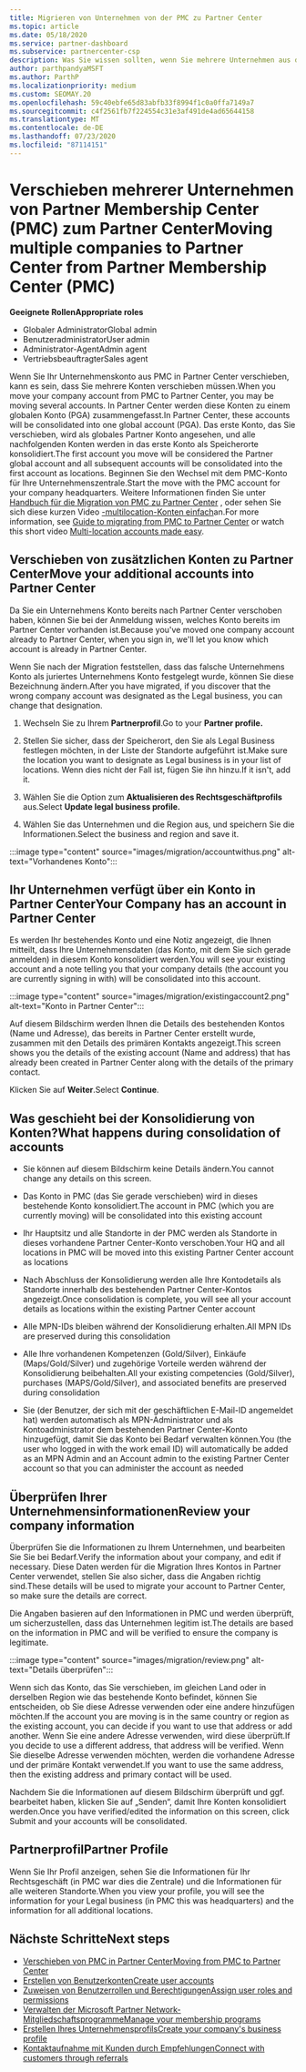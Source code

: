 ```yaml
---
title: Migrieren von Unternehmen von der PMC zu Partner Center
ms.topic: article
ms.date: 05/18/2020
ms.service: partner-dashboard
ms.subservice: partnercenter-csp
description: Was Sie wissen sollten, wenn Sie mehrere Unternehmen aus dem Partner Mitgliedschafts Center (Partner Membership Center, PMC) zu Partner Center migrieren und in einem globalen Partnerkonto konsolidieren.
author: parthpandyaMSFT
ms.author: ParthP
ms.localizationpriority: medium
ms.custom: SEOMAY.20
ms.openlocfilehash: 59c40ebfe65d83abfb33f8994f1c0a0ffa7149a7
ms.sourcegitcommit: c4f2561fb7f224554c31e3af491de4ad65644158
ms.translationtype: MT
ms.contentlocale: de-DE
ms.lasthandoff: 07/23/2020
ms.locfileid: "87114151"
---
```

# <a name="moving-multiple-companies-to-partner-center-from-partner-membership-center-pmc"></a><span data-ttu-id="c302e-103">Verschieben mehrerer Unternehmen von Partner Membership Center (PMC) zum Partner Center</span><span class="sxs-lookup"><span data-stu-id="c302e-103">Moving multiple companies to Partner Center from Partner Membership Center (PMC)</span></span>

<span data-ttu-id="c302e-104">**Geeignete Rollen**</span><span class="sxs-lookup"><span data-stu-id="c302e-104">**Appropriate roles**</span></span>

- <span data-ttu-id="c302e-105">Globaler Administrator</span><span class="sxs-lookup"><span data-stu-id="c302e-105">Global admin</span></span>
- <span data-ttu-id="c302e-106">Benutzeradministrator</span><span class="sxs-lookup"><span data-stu-id="c302e-106">User admin</span></span>
- <span data-ttu-id="c302e-107">Administrator-Agent</span><span class="sxs-lookup"><span data-stu-id="c302e-107">Admin agent</span></span>
- <span data-ttu-id="c302e-108">Vertriebsbeauftragter</span><span class="sxs-lookup"><span data-stu-id="c302e-108">Sales agent</span></span>

<span data-ttu-id="c302e-109">Wenn Sie Ihr Unternehmenskonto aus PMC in Partner Center verschieben, kann es sein, dass Sie mehrere Konten verschieben müssen.</span><span class="sxs-lookup"><span data-stu-id="c302e-109">When you move your company account from PMC to Partner Center, you may be moving several accounts.</span></span> <span data-ttu-id="c302e-110">In Partner Center werden diese Konten zu einem globalen Konto (PGA) zusammengefasst.</span><span class="sxs-lookup"><span data-stu-id="c302e-110">In Partner Center, these accounts will be consolidated into one global account (PGA).</span></span> <span data-ttu-id="c302e-111">Das erste Konto, das Sie verschieben, wird als globales Partner Konto angesehen, und alle nachfolgenden Konten werden in das erste Konto als Speicherorte konsolidiert.</span><span class="sxs-lookup"><span data-stu-id="c302e-111">The first account you move will be considered the Partner global account and all subsequent accounts will be consolidated into the first account as locations.</span></span> <span data-ttu-id="c302e-112">Beginnen Sie den Wechsel mit dem PMC-Konto für Ihre Unternehmenszentrale.</span><span class="sxs-lookup"><span data-stu-id="c302e-112">Start the move with the PMC account for your company headquarters.</span></span> <span data-ttu-id="c302e-113">Weitere Informationen finden Sie unter [Handbuch für die Migration von PMC zu Partner Center](guide-to-migration.md) , oder sehen Sie sich diese kurzen Video [-multilocation-Konten einfach](https://vimeo.com/290335248)an.</span><span class="sxs-lookup"><span data-stu-id="c302e-113">For more information, see [Guide to migrating from PMC to Partner Center](guide-to-migration.md) or watch this short video [Multi-location accounts made easy](https://vimeo.com/290335248).</span></span>

## <a name="move-your-additional-accounts-into-partner-center"></a><span data-ttu-id="c302e-114">Verschieben von zusätzlichen Konten zu Partner Center</span><span class="sxs-lookup"><span data-stu-id="c302e-114">Move your additional accounts into Partner Center</span></span>

<span data-ttu-id="c302e-115">Da Sie ein Unternehmens Konto bereits nach Partner Center verschoben haben, können Sie bei der Anmeldung wissen, welches Konto bereits im Partner Center vorhanden ist.</span><span class="sxs-lookup"><span data-stu-id="c302e-115">Because you've moved one company account already to Partner Center, when you sign in, we'll let you know which account is already in Partner Center.</span></span>

<span data-ttu-id="c302e-116">Wenn Sie nach der Migration feststellen, dass das falsche Unternehmens Konto als juriertes Unternehmens Konto festgelegt wurde, können Sie diese Bezeichnung ändern.</span><span class="sxs-lookup"><span data-stu-id="c302e-116">After you have migrated, if you discover that the wrong company account was designated as the Legal business, you can change that designation.</span></span>

1. <span data-ttu-id="c302e-117">Wechseln Sie zu Ihrem **Partnerprofil**.</span><span class="sxs-lookup"><span data-stu-id="c302e-117">Go to your **Partner profile.**</span></span>

2. <span data-ttu-id="c302e-118">Stellen Sie sicher, dass der Speicherort, den Sie als Legal Business festlegen möchten, in der Liste der Standorte aufgeführt ist.</span><span class="sxs-lookup"><span data-stu-id="c302e-118">Make sure the location you want to designate as Legal business is in your list of locations.</span></span> <span data-ttu-id="c302e-119">Wenn dies nicht der Fall ist, fügen Sie ihn hinzu.</span><span class="sxs-lookup"><span data-stu-id="c302e-119">If it isn't, add it.</span></span>

3. <span data-ttu-id="c302e-120">Wählen Sie die Option zum **Aktualisieren des Rechtsgeschäftprofils** aus.</span><span class="sxs-lookup"><span data-stu-id="c302e-120">Select **Update legal business profile.**</span></span>

4. <span data-ttu-id="c302e-121">Wählen Sie das Unternehmen und die Region aus, und speichern Sie die Informationen.</span><span class="sxs-lookup"><span data-stu-id="c302e-121">Select the business and region and save it.</span></span>

:::image type="content" source="images/migration/accountwithus.png" alt-text="Vorhandenes Konto":::

## <a name="your-company-has-an-account-in-partner-center"></a><span data-ttu-id="c302e-123">Ihr Unternehmen verfügt über ein Konto in Partner Center</span><span class="sxs-lookup"><span data-stu-id="c302e-123">Your Company has an account in Partner Center</span></span>

<span data-ttu-id="c302e-124">Es werden Ihr bestehendes Konto und eine Notiz angezeigt, die Ihnen mitteilt, dass Ihre Unternehmensdaten (das Konto, mit dem Sie sich gerade anmelden) in diesem Konto konsolidiert werden.</span><span class="sxs-lookup"><span data-stu-id="c302e-124">You will see your existing account and a note telling you that your company details (the account you are currently signing in with) will be consolidated into this account.</span></span>

:::image type="content" source="images/migration/existingaccount2.png" alt-text="Konto in Partner Center":::

<span data-ttu-id="c302e-126">Auf diesem Bildschirm werden Ihnen die Details des bestehenden Kontos (Name und Adresse), das bereits in Partner Center erstellt wurde, zusammen mit den Details des primären Kontakts angezeigt.</span><span class="sxs-lookup"><span data-stu-id="c302e-126">This screen shows you the details of the existing account (Name and address) that has already been created in Partner Center along with the details of the primary contact.</span></span>

<span data-ttu-id="c302e-127">Klicken Sie auf **Weiter**.</span><span class="sxs-lookup"><span data-stu-id="c302e-127">Select **Continue**.</span></span>

## <a name="what-happens-during-consolidation-of-accounts"></a><span data-ttu-id="c302e-128">Was geschieht bei der Konsolidierung von Konten?</span><span class="sxs-lookup"><span data-stu-id="c302e-128">What happens during consolidation of accounts</span></span>

- <span data-ttu-id="c302e-129">Sie können auf diesem Bildschirm keine Details ändern.</span><span class="sxs-lookup"><span data-stu-id="c302e-129">You cannot change any details on this screen.</span></span>

- <span data-ttu-id="c302e-130">Das Konto in PMC (das Sie gerade verschieben) wird in dieses bestehende Konto konsolidiert.</span><span class="sxs-lookup"><span data-stu-id="c302e-130">The account in PMC (which you are currently moving) will be consolidated into this existing account</span></span>

- <span data-ttu-id="c302e-131">Ihr Hauptsitz und alle Standorte in der PMC werden als Standorte in dieses vorhandene Partner Center-Konto verschoben.</span><span class="sxs-lookup"><span data-stu-id="c302e-131">Your HQ and all locations in PMC will be moved into this existing Partner Center account as locations</span></span>

- <span data-ttu-id="c302e-132">Nach Abschluss der Konsolidierung werden alle Ihre Kontodetails als Standorte innerhalb des bestehenden Partner Center-Kontos angezeigt.</span><span class="sxs-lookup"><span data-stu-id="c302e-132">Once consolidation is complete, you will see all your account details as locations within the existing Partner Center account</span></span>

- <span data-ttu-id="c302e-133">Alle MPN-IDs bleiben während der Konsolidierung erhalten.</span><span class="sxs-lookup"><span data-stu-id="c302e-133">All MPN IDs are preserved during this consolidation</span></span>

- <span data-ttu-id="c302e-134">Alle Ihre vorhandenen Kompetenzen (Gold/Silver), Einkäufe (Maps/Gold/Silver) und zugehörige Vorteile werden während der Konsolidierung beibehalten.</span><span class="sxs-lookup"><span data-stu-id="c302e-134">All your existing competencies (Gold/Silver), purchases (MAPS/Gold/Silver), and associated benefits are preserved during consolidation</span></span>

- <span data-ttu-id="c302e-135">Sie (der Benutzer, der sich mit der geschäftlichen E-Mail-ID angemeldet hat) werden automatisch als MPN-Administrator und als Kontoadministrator dem bestehenden Partner Center-Konto hinzugefügt, damit Sie das Konto bei Bedarf verwalten können.</span><span class="sxs-lookup"><span data-stu-id="c302e-135">You (the user who logged in with the work email ID) will automatically be added as an MPN Admin and an Account admin to the existing Partner Center account so that you can administer the account as needed</span></span>

## <a name="review-your-company-information"></a><span data-ttu-id="c302e-136">Überprüfen Ihrer Unternehmensinformationen</span><span class="sxs-lookup"><span data-stu-id="c302e-136">Review your company information</span></span>

<span data-ttu-id="c302e-137">Überprüfen Sie die Informationen zu Ihrem Unternehmen, und bearbeiten Sie Sie bei Bedarf.</span><span class="sxs-lookup"><span data-stu-id="c302e-137">Verify the information about your company, and edit if necessary.</span></span>  <span data-ttu-id="c302e-138">Diese Daten werden für die Migration Ihres Kontos in Partner Center verwendet, stellen Sie also sicher, dass die Angaben richtig sind.</span><span class="sxs-lookup"><span data-stu-id="c302e-138">These details will be used to migrate your account to Partner Center, so make sure the details are correct.</span></span>

<span data-ttu-id="c302e-139">Die Angaben basieren auf den Informationen in PMC und werden überprüft, um sicherzustellen, dass das Unternehmen legitim ist.</span><span class="sxs-lookup"><span data-stu-id="c302e-139">The details are based on the information in PMC and will be verified to ensure the company is legitimate.</span></span>


:::image type="content" source="images/migration/review.png" alt-text="Details überprüfen":::

<span data-ttu-id="c302e-141">Wenn sich das Konto, das Sie verschieben, im gleichen Land oder in derselben Region wie das bestehende Konto befindet, können Sie entscheiden, ob Sie diese Adresse verwenden oder eine andere hinzufügen möchten.</span><span class="sxs-lookup"><span data-stu-id="c302e-141">If the account you are moving is in the same country or region as the existing account, you can decide if you want to use that address or add another.</span></span> <span data-ttu-id="c302e-142">Wenn Sie eine andere Adresse verwenden, wird diese überprüft.</span><span class="sxs-lookup"><span data-stu-id="c302e-142">If you decide to use a different address, that address will be verified.</span></span> <span data-ttu-id="c302e-143">Wenn Sie dieselbe Adresse verwenden möchten, werden die vorhandene Adresse und der primäre Kontakt verwendet.</span><span class="sxs-lookup"><span data-stu-id="c302e-143">If you want to use the same address, then the existing address and primary contact will be used.</span></span>

<span data-ttu-id="c302e-144">Nachdem Sie die Informationen auf diesem Bildschirm überprüft und ggf. bearbeitet haben, klicken Sie auf „Senden“, damit Ihre Konten konsolidiert werden.</span><span class="sxs-lookup"><span data-stu-id="c302e-144">Once you have verified/edited the information on this screen, click Submit and your accounts will be consolidated.</span></span>

## <a name="partner-profile"></a><span data-ttu-id="c302e-145">Partnerprofil</span><span class="sxs-lookup"><span data-stu-id="c302e-145">Partner Profile</span></span>

<span data-ttu-id="c302e-146">Wenn Sie Ihr Profil anzeigen, sehen Sie die Informationen für Ihr Rechtsgeschäft (in PMC war dies die Zentrale) und die Informationen für alle weiteren Standorte.</span><span class="sxs-lookup"><span data-stu-id="c302e-146">When you view your profile, you will see the information for your Legal business (in PMC this was headquarters) and the information for all additional locations.</span></span>

## <a name="next-steps"></a><span data-ttu-id="c302e-147">Nächste Schritte</span><span class="sxs-lookup"><span data-stu-id="c302e-147">Next steps</span></span>

- [<span data-ttu-id="c302e-148">Verschieben von PMC in Partner Center</span><span class="sxs-lookup"><span data-stu-id="c302e-148">Moving from PMC to Partner Center</span></span>](move-pmc-pc-map.md)
- [<span data-ttu-id="c302e-149">Erstellen von Benutzerkonten</span><span class="sxs-lookup"><span data-stu-id="c302e-149">Create user accounts</span></span>](create-user-accounts-and-set-permissions.md)
- [<span data-ttu-id="c302e-150">Zuweisen von Benutzerrollen und Berechtigungen</span><span class="sxs-lookup"><span data-stu-id="c302e-150">Assign user roles and permissions</span></span>](permissions-overview.md)
- [<span data-ttu-id="c302e-151">Verwalten der Microsoft Partner Network-Mitgliedschaftsprogramme</span><span class="sxs-lookup"><span data-stu-id="c302e-151">Manage your membership programs</span></span>](renew-mpn-offers.md)
- [<span data-ttu-id="c302e-152">Erstellen Ihres Unternehmensprofils</span><span class="sxs-lookup"><span data-stu-id="c302e-152">Create your company's business profile</span></span>](create-a-marketing-profile.md)
- [<span data-ttu-id="c302e-153">Kontaktaufnahme mit Kunden durch Empfehlungen</span><span class="sxs-lookup"><span data-stu-id="c302e-153">Connect with customers through referrals</span></span>](responding-to-referrals.md)
